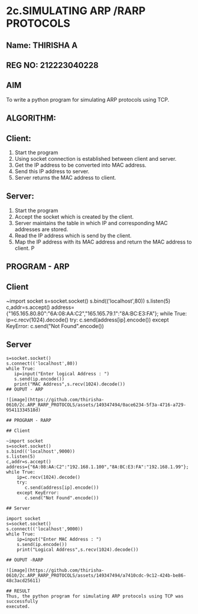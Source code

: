# 2c.SIMULATING ARP /RARP PROTOCOLS

## Name: THIRISHA A
## REG NO: 212223040228

## AIM
To write a python program for simulating ARP protocols using TCP.
## ALGORITHM:
## Client:
1. Start the program
2. Using socket connection is established between client and server.
3. Get the IP address to be converted into MAC address.
4. Send this IP address to server.
5. Server returns the MAC address to client.
## Server:
1. Start the program
2. Accept the socket which is created by the client.
3. Server maintains the table in which IP and corresponding MAC addresses are
stored.
4. Read the IP address which is send by the client.
5. Map the IP address with its MAC address and return the MAC address to client.
P
## PROGRAM - ARP

## Client 

~import socket
s=socket.socket()
s.bind(('localhost',80))
s.listen(5)
c,addr=s.accept()
address={"165.165.80.80":"6A:08:AA:C2","165.165.79.1":"8A:BC:E3:FA"};
while True:
    ip=c.recv(1024).decode()
    try:
       c.send(address[ip].encode())
    except KeyError:
       c.send("Not Found".encode())

## Server 

```import socket
s=socket.socket()
s.connect(('localhost',80))
while True:
   ip=input("Enter logical Address : ")
   s.send(ip.encode())
   print("MAC Address",s.recv(1024).decode())
## OUPUT - ARP

![image](https://github.com/thirisha-0610/2c.ARP_RARP_PROTOCOLS/assets/149347494/0ace6234-5f3a-4716-a729-95411334518d)

## PROGRAM - RARP

## Client

~import socket
s=socket.socket()
s.bind(('localhost',9000))
s.listen(5)
c,addr=s.accept()
address={"6A:08:AA:C2":"192.168.1.100","8A:BC:E3:FA":"192.168.1.99"};
while True:
    ip=c.recv(1024).decode()
    try:
       c.send(address[ip].encode())
    except KeyError:
       c.send("Not Found".encode())

## Server

import socket
s=socket.socket()
s.connect(('localhost',9000))
while True:
    ip=input("Enter MAC Address : ")
    s.send(ip.encode())
    print("Logical Address",s.recv(1024).decode())

## OUPUT -RARP

![image](https://github.com/thirisha-0610/2c.ARP_RARP_PROTOCOLS/assets/149347494/a7410cdc-9c12-424b-be86-48c3acd25611)

## RESULT
Thus, the python program for simulating ARP protocols using TCP was successfully 
executed.
